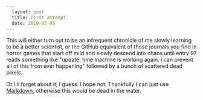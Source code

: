 ```yaml
---
  layout: post
  title: First Attempt
  date: 2019-05-08
---
```


This will either turn out to be an infrequent chronicle of me slowly learning to be a better scientist, or the GitHub equivalent of those journals you find in horror games that start off mild and slowly descend into chaos until entry 97 reads something like "update: time machine is working again. i can prevent all of this from ever happening" followed by a bunch of scattered dead pixels. 

Or I'll forget about it, I guess. I hope not. Thankfully I can just use [Markdown](https://en.wikipedia.org/wiki/Markdown), otherwise this would be dead in the water.
